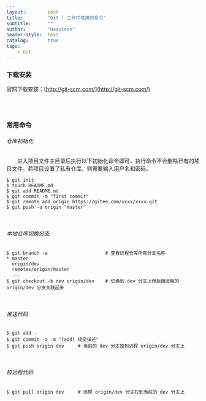 ```yaml
---
layout:        post
title:         "Git | 工作中常用的命令"
subtitle:      ""
author:        "Haauleon"
header-style:  text
catalog:       true
tags:
    - Git
---
```


### 下载安装
官网下载安装：[http://git-scm.com/](http://git-scm.com/)      

<br><br>

### 常用命令
###### 仓库初始化
&emsp;&emsp;进入项目文件主目录后执行以下初始化命令即可，执行命令不会删除已有的项目文件。若项目设置了私有仓库，则需要输入用户名和密码。         
```linux
$ git init
$ touch README.md
$ git add README.md
$ git commit -m "first commit"
$ git remote add origin https://gitee.com/xxxx/xxxx.git
$ git push -u origin "master"
```

<br>

###### 本地仓库切换分支
```
$ git branch -a                     # 查看远程仓库所有分支名称
* master
  origin/dev
  remotes/origin/master
  ...
$ git checkout -b dev origin/dev    # 切换到 dev 分支上然后跟远程的 origin/dev 分支关联起来
```

<br>

###### 推送代码
```
$ git add .
$ git commit -a -m "[add] 提交描述"
$ git push origin dev     # 当前的 dev 分支推到远程 origin/dev 分支上
```

<br>

###### 拉远程代码
```
$ git pull origin dev     # 远程 origin/dev 分支拉到当前的 dev 分支上
```